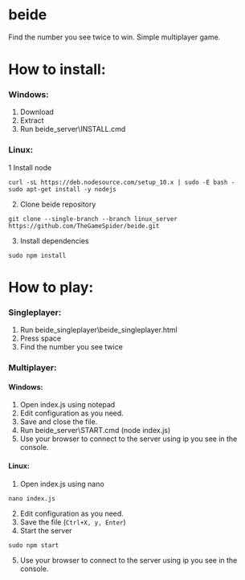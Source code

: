 # beide
Find the number you see twice to win. Simple multiplayer game.

# How to install:
### Windows:
1. Download
2. Extract
3. Run beide_server\INSTALL.cmd
### Linux:
1 Install node
```
curl -sL https://deb.nodesource.com/setup_10.x | sudo -E bash -
sudo apt-get install -y nodejs
```
2. Clone beide repository
```
git clone --single-branch --branch linux_server https://github.com/TheGameSpider/beide.git
```
3. Install dependencies
```
sudo npm install
```

# How to play:
### Singleplayer:
1. Run beide_singleplayer\beide_singleplayer.html
2. Press space
3. Find the number you see twice
### Multiplayer:
#### Windows:
1. Open index.js using notepad
2. Edit configuration as you need.
3. Save and close the file.
4. Run beide_server\START.cmd (node index.js)
5. Use your browser to connect to the server using ip you see in the console.
#### Linux:
1. Open index.js using nano
```
nano index.js
```
2. Edit configuration as you need.
3. Save the file (`Ctrl+X, y, Enter`)
4. Start the server
```
sudo npm start
```
5. Use your browser to connect to the server using ip you see in the console.
